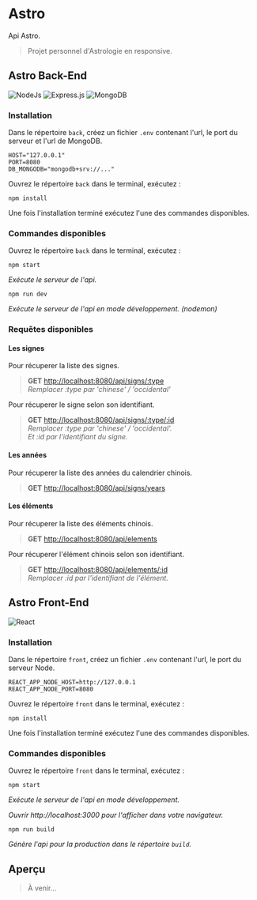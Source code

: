 # Astro
Api Astro.
> Projet personnel d'Astrologie en responsive.

## Astro Back-End
![NodeJs](https://img.shields.io/badge/NodeJs-339933?style=for-the-badge&logo=nodedotjs&logoColor=white)
![Express.js](https://img.shields.io/badge/Express.js-EEEEEE?style=for-the-badge&logo=express&logoColor=black)
![MongoDB](https://img.shields.io/badge/MongoDB-4EA94B?style=for-the-badge&logo=mongodb&logoColor=white)
### Installation
Dans le répertoire `back`, créez un fichier `.env` contenant l'url, le port du serveur et l'url de MongoDB.
```
HOST="127.0.0.1"
PORT=8080
DB_MONGODB="mongodb+srv://..."
```
Ouvrez le répertoire `back` dans le terminal, exécutez :

```terminal
npm install
```
Une fois l'installation terminé exécutez l'une des commandes disponibles.

### Commandes disponibles
Ouvrez le répertoire `back` dans le terminal, exécutez :

```terminal
npm start
```
_Exécute le serveur de l'api._

```terminal
npm run dev
```
_Exécute le serveur de l'api en mode développement. (nodemon)_

### Requêtes disponibles
#### Les signes
Pour récuperer la liste des signes.

> **GET** [http://localhost:8080/api/signs/:type](http://localhost:8080/api/signs/:type)\
_Remplacer :type par 'chinese' / 'occidental'_

Pour récuperer le signe selon son identifiant.

> **GET** [http://localhost:8080/api/signs/:type/:id](http://localhost:8080/api/signs/:type/:id)\
_Remplacer :type par 'chinese' / 'occidental'._\
_Et :id par l'identifiant du signe._

#### Les années
Pour récuperer la liste des années du calendrier chinois.

> **GET** [http://localhost:8080/api/signs/years](http://localhost:8080/api/signs/years)
#### Les éléments
Pour récuperer la liste des éléments chinois.

> **GET** [http://localhost:8080/api/elements](http://localhost:8080/api/elements)

Pour récuperer l'élément chinois selon son identifiant.

> **GET** [http://localhost:8080/api/elements/:id](http://localhost:8080/api/elements/:id)\
_Remplacer :id par l'identifiant de l'élément._

## Astro Front-End
![React](https://img.shields.io/badge/React-20232A?style=for-the-badge&logo=react&logoColor=61DAFB)
### Installation
Dans le répertoire `front`, créez un fichier `.env` contenant l'url, le port du serveur Node.
```
REACT_APP_NODE_HOST=http://127.0.0.1
REACT_APP_NODE_PORT=8080
```
Ouvrez le répertoire `front` dans le terminal, exécutez :

```terminal
npm install
```
Une fois l'installation terminé exécutez l'une des commandes disponibles.
### Commandes disponibles
Ouvrez le répertoire `front` dans le terminal, exécutez :

```terminal
npm start
```
_Exécute le serveur de l'api en mode développement._

_Ouvrir http://localhost:3000 pour l'afficher dans votre navigateur._

```terminal
npm run build
```
_Génère l'api pour la production dans le répertoire `build`._

## Aperçu
> À venir...
